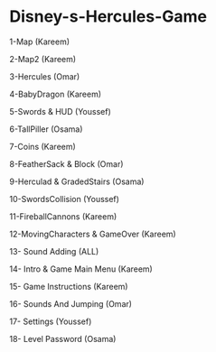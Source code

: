 # Disney-s-Hercules-Game
1-Map (Kareem)

2-Map2 (Kareem)

3-Hercules (Omar)

4-BabyDragon (Kareem)

5-Swords & HUD (Youssef)

6-TallPiller (Osama)

7-Coins (Kareem)

8-FeatherSack & Block (Omar)

9-Herculad & GradedStairs (Osama)

10-SwordsCollision (Youssef)

11-FireballCannons (Kareem)

12-MovingCharacters & GameOver (Kareem)

13- Sound Adding (ALL)

14- Intro & Game Main Menu (Kareem)

15- Game Instructions (Kareem)

16- Sounds And Jumping (Omar)

17- Settings (Youssef)

18- Level Password (Osama)